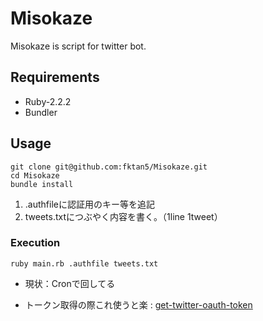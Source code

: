 # Misokaze

Misokaze is script for twitter bot. 

## Requirements

* Ruby-2.2.2
* Bundler

## Usage

```
git clone git@github.com:fktan5/Misokaze.git
cd Misokaze
bundle install
```

1. .authfileに認証用のキー等を追記
2. tweets.txtにつぶやく内容を書く。（1line 1tweet）

### Execution
`ruby main.rb .authfile tweets.txt`

* 現状：Cronで回してる

* トークン取得の際これ使うと楽 : [get-twitter-oauth-token](https://rubygems.org/gems/get-twitter-oauth-token/versions/1.1.0)